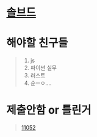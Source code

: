# [솔브드](https://solved.ac/profile/plaaat0102)

# 해야할 친구들 
> 1. js
> 2. 파이썬 실무
> 3. 러스트
> 4. 순ㅡㅇ....
# 제출안함 or 틀린거
> [11052](./python/10000/11000/11052.py)
